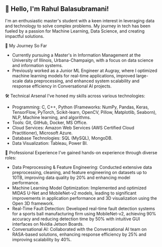 ## 👋 Hello, I'm Rahul Balasubramani!
I'm an enthusiastic master's student with a keen interest in leveraging data and technology to solve complex problems. My journey in tech has been fueled by a passion for Machine Learning, Data Science, and creating impactful solutions.

🚀 My Journey So Far
- Currently pursuing a Master's in Information Management at the University of Illinois, Urbana-Champaign, with a focus on data science and information systems.
- Previously worked as a Junior ML Engineer at Augray, where I optimized machine learning models for real-time applications, improved large-scale data preprocessing, and enhanced system scalability and response efficiency in Conversational AI projects.

🛠 Technical Arsenal
I’ve honed my skills across various technologies:
- Programming: C, C++, Python (Frameworks: NumPy, Pandas, Keras, TensorFlow, PyTorch, Scikit-learn, OpenCV, Pillow, Matplotlib, Seaborn), NLP, Machine learning, and algorithms.
- Tools: Git, GitHub, Docker, MS Office.
- Cloud Services: Amazon Web Services (AWS Certified Cloud Practitioner), Microsoft Azure.
- Database Technologies: SQL (MySQL), MongoDB.
- Data Visualization: Tableau, Power BI.

💼 Professional Experience
I’ve gained hands-on experience through diverse roles:
- Data Preprocessing & Feature Engineering: Conducted extensive data preprocessing, cleaning, and feature engineering on datasets up to 10TB, improving data quality by 20% and enhancing model performance.
- Machine Learning Model Optimization: Implemented and optimized MIDAS U-Net and MobileNet-v2 models, leading to significant improvements in application performance and 3D visualization using the Open 3D framework.
- Real-Time Fault Detection: Developed real-time fault detection systems for a sports ball manufacturing firm using MobileNet-v2, achieving 90% accuracy and reducing detection time by 50% with intuitive GUI interfaces on Nvidia Jetson Boards.
- Conversational AI: Collaborated with the Conversational AI team on RASA-based solutions, enhancing response efficiency by 25% and improving scalability by 40%.






<!--
**rahulb0206/rahulb0206** is a ✨ _special_ ✨ repository because its `README.md` (this file) appears on your GitHub profile.

Here are some ideas to get you started:

- 🔭 I’m currently working on ...
- 🌱 I’m currently learning ...
- 👯 I’m looking to collaborate on ...
- 🤔 I’m looking for help with ...
- 💬 Ask me about ...
- 📫 How to reach me: ...
- 😄 Pronouns: ...
- ⚡ Fun fact: ...
-->
